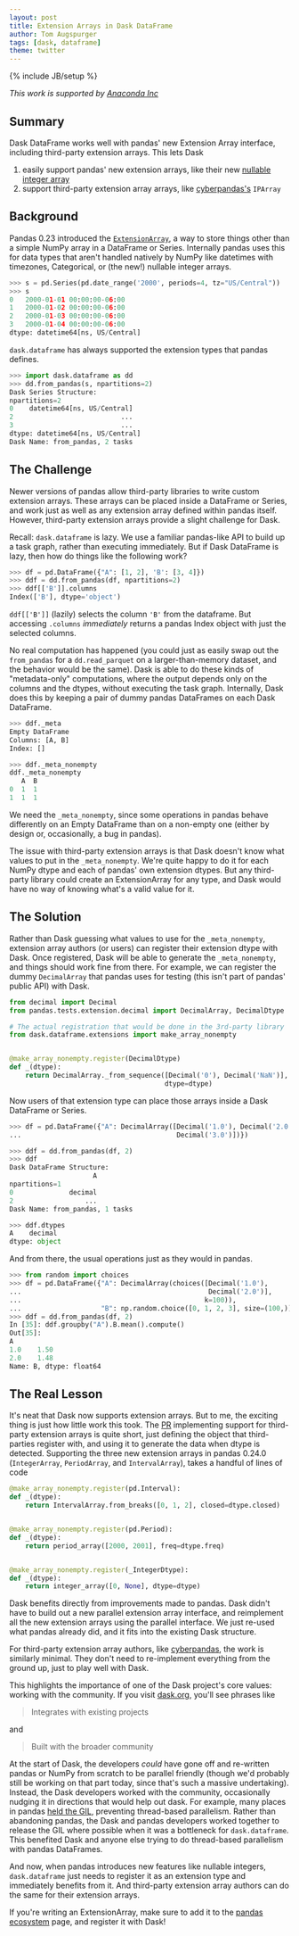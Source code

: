 ```yaml
---
layout: post
title: Extension Arrays in Dask DataFrame
author: Tom Augspurger
tags: [dask, dataframe]
theme: twitter
---
```


{% include JB/setup %}

_This work is supported by [Anaconda Inc](http://anaconda.com)_

## Summary

Dask DataFrame works well with pandas' new Extension Array interface, including
third-party extension arrays. This lets Dask

1. easily support pandas' new extension arrays, like their new [nullable integer
   array][intna]
2. support third-party extension array arrays, like [cyberpandas's][cyberpandas]
   `IPArray`

## Background

Pandas 0.23 introduced the [`ExtensionArray`][ea], a way to store things other
than a simple NumPy array in a DataFrame or Series. Internally pandas uses this
for data types that aren't handled natively by NumPy like datetimes with
timezones, Categorical, or (the new!) nullable integer arrays.

```python
>>> s = pd.Series(pd.date_range('2000', periods=4, tz="US/Central"))
>>> s
0   2000-01-01 00:00:00-06:00
1   2000-01-02 00:00:00-06:00
2   2000-01-03 00:00:00-06:00
3   2000-01-04 00:00:00-06:00
dtype: datetime64[ns, US/Central]
```

`dask.dataframe` has always supported the extension types that pandas defines.

```python
>>> import dask.dataframe as dd
>>> dd.from_pandas(s, npartitions=2)
Dask Series Structure:
npartitions=2
0    datetime64[ns, US/Central]
2                           ...
3                           ...
dtype: datetime64[ns, US/Central]
Dask Name: from_pandas, 2 tasks
```

## The Challenge

Newer versions of pandas allow third-party libraries to write custom extension
arrays. These arrays can be placed inside a DataFrame or Series, and work
just as well as any extension array defined within pandas itself. However,
third-party extension arrays provide a slight challenge for Dask.

Recall: `dask.dataframe` is lazy. We use a familiar pandas-like API to build up
a task graph, rather than executing immediately. But if Dask DataFrame is lazy,
then how do things like the following work?

```python
>>> df = pd.DataFrame({"A": [1, 2], 'B': [3, 4]})
>>> ddf = dd.from_pandas(df, npartitions=2)
>>> ddf[['B']].columns
Index(['B'], dtype='object')
```

`ddf[['B']]` (lazily) selects the column `'B'` from the dataframe. But accessing
`.columns` _immediately_ returns a pandas Index object with just the selected
columns.

No real computation has happened (you could just as easily swap out the
`from_pandas` for a `dd.read_parquet` on a larger-than-memory dataset, and the
behavior would be the same). Dask is able to do these kinds of "metadata-only"
computations, where the output depends only on the columns and the dtypes,
without executing the task graph. Internally, Dask does this by keeping a pair
of dummy pandas DataFrames on each Dask DataFrame.

```python
>>> ddf._meta
Empty DataFrame
Columns: [A, B]
Index: []

>>> ddf._meta_nonempty
ddf._meta_nonempty
   A  B
0  1  1
1  1  1
```

We need the `_meta_nonempty`, since some operations in pandas behave differently
on an Empty DataFrame than on a non-empty one (either by design or,
occasionally, a bug in pandas).

The issue with third-party extension arrays is that Dask doesn't know what
values to put in the `_meta_nonempty`. We're quite happy to do it for each NumPy
dtype and each of pandas' own extension dtypes. But any third-party library
could create an ExtensionArray for any type, and Dask would have no way of
knowing what's a valid value for it.

## The Solution

Rather than Dask guessing what values to use for the `_meta_nonempty`, extension
array authors (or users) can register their extension dtype with Dask. Once
registered, Dask will be able to generate the `_meta_nonempty`, and things
should work fine from there. For example, we can register the dummy `DecimalArray`
that pandas uses for testing (this isn't part of pandas' public API) with Dask.

```python
from decimal import Decimal
from pandas.tests.extension.decimal import DecimalArray, DecimalDtype

# The actual registration that would be done in the 3rd-party library
from dask.dataframe.extensions import make_array_nonempty


@make_array_nonempty.register(DecimalDtype)
def _(dtype):
    return DecimalArray._from_sequence([Decimal('0'), Decimal('NaN')],
                                       dtype=dtype)
```

Now users of that extension type can place those arrays inside a Dask DataFrame
or Series.

```python
>>> df = pd.DataFrame({"A": DecimalArray([Decimal('1.0'), Decimal('2.0'),
...                                       Decimal('3.0')])})

>>> ddf = dd.from_pandas(df, 2)
>>> ddf
Dask DataFrame Structure:
                     A
npartitions=1
0              decimal
2                  ...
Dask Name: from_pandas, 1 tasks

>>> ddf.dtypes
A    decimal
dtype: object
```

And from there, the usual operations just as they would in pandas.

```python
>>> from random import choices
>>> df = pd.DataFrame({"A": DecimalArray(choices([Decimal('1.0'),
...                                               Decimal('2.0')],
...                                              k=100)),
...                    "B": np.random.choice([0, 1, 2, 3], size=(100,))})
>>> ddf = dd.from_pandas(df, 2)
In [35]: ddf.groupby("A").B.mean().compute()
Out[35]:
A
1.0    1.50
2.0    1.48
Name: B, dtype: float64

```

## The Real Lesson

It's neat that Dask now supports extension arrays. But to me, the exciting thing
is just how little work this took. The
[PR](https://github.com/dask/dask/pull/4379/files) implementing support for
third-party extension arrays is quite short, just defining the object that
third-parties register with, and using it to generate the data when dtype is
detected. Supporting the three new extension arrays in pandas 0.24.0
(`IntegerArray`, `PeriodArray`, and `IntervalArray`), takes a handful of lines
of code

```python
@make_array_nonempty.register(pd.Interval):
def _(dtype):
    return IntervalArray.from_breaks([0, 1, 2], closed=dtype.closed)


@make_array_nonempty.register(pd.Period):
def _(dtype):
    return period_array([2000, 2001], freq=dtype.freq)


@make_array_nonempty.register(_IntegerDtype):
def _(dtype):
    return integer_array([0, None], dtype=dtype)

```

Dask benefits directly from improvements made to pandas. Dask didn't have to
build out a new parallel extension array interface, and reimplement all the new
extension arrays using the parallel interface. We just re-used what pandas
already did, and it fits into the existing Dask structure.

For third-party extension array authors, like [cyberpandas][cyberpandas], the
work is similarly minimal. They don't need to re-implement everything from the
ground up, just to play well with Dask.

This highlights the importance of one of the Dask project's core values: working
with the community. If you visit [dask.org](https://dask.org), you'll see
phrases like

> Integrates with existing projects

and

> Built with the broader community

At the start of Dask, the developers _could_ have gone off and re-written pandas
or NumPy from scratch to be parallel friendly (though we'd probably still be
working on that part today, since that's such a massive undertaking). Instead,
the Dask developers worked with the community, occasionally nudging it in
directions that would help out dask. For example, many places in pandas [held
the GIL](http://matthewrocklin.com/blog/work/2015/03/10/PyData-GIL), preventing
thread-based parallelism. Rather than abandoning pandas, the Dask and pandas
developers worked together to release the GIL where possible when it was a
bottleneck for `dask.dataframe`. This benefited Dask and anyone else trying to
do thread-based parallelism with pandas DataFrames.

And now, when pandas introduces new features like nullable integers,
`dask.dataframe` just needs to register it as an extension type and immediately
benefits from it. And third-party extension array authors can do the same for
their extension arrays.

If you're writing an ExtensionArray, make sure to add it to the [pandas
ecosystem][ecosystem] page, and register it with Dask!

[cyberpandas]: https://cyberpandas.readthedocs.io
[ea]: http://pandas.pydata.org/pandas-docs/version/0.24/extending.html#extension-types
[ecosystem]: http://pandas.pydata.org/pandas-docs/version/0.24/ecosystem.html#extension-data-types
[intna]: http://pandas.pydata.org/pandas-docs/version/0.24/whatsnew/v0.24.0.html#optional-integer-na-support
